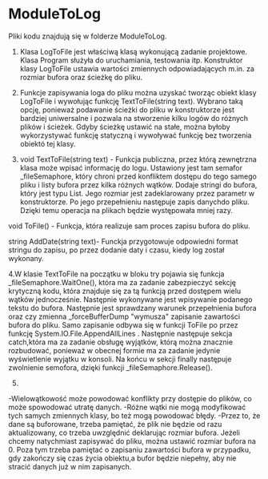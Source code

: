 # ModuleToLog

Pliki kodu znajdują się w folderze ModuleToLog.

1. Klasa LogToFile jest właściwą klasą wykonującą zadanie projektowe. Klasa Program służyła do uruchamiania, testowania itp. Konstruktor
klasy LogToFile ustawia wartości zmiennych odpowiadających m.in. za rozmiar bufora oraz ścieżkę do pliku.

2. Funkcje zapisywania loga do pliku można uzyskać tworząc obiekt klasy LogToFile i wywołując funkcję TextToFile(string text).
Wybrano taką opcję, ponieważ podawanie ścieżki do pliku w konstruktorze jest bardziej uniwersalne i pozwala na stworzenie kilku logów do 
różnych plików i ścieżek. Gdyby ścieżkę ustawić na stałe, można byłoby wykorzystywać funkcję statyczną i wywoływać funkcję bez tworzenia obiektó tej klasy.

3. void TextToFile(string text) - Funkcja publiczna, przez którą zewnętrzna klasa może wpisać informację do logu. Ustawiony jest tam 
semafor _fileSemaphore, który chroni przed konfliktem dostępu do tego samego pliku i listy bufora przez kilka różnych wątków. Dodaje stringi do bufora, który jest typu List<string>. Jego rozmiar jest zadeklarowany przez parametr w konstruktorze. Po jego przepełnieniu następuje zapis danychdo pliku. Dzięki temu operacja na plikach będzie występowała mniej razy.

void ToFile() - Funkcja, która realizuje sam proces zapisu bufora do pliku.

string AddDate(string text)- Funckja przygotowuje odpowiedni format stringu do zapisu, po przez dodanie daty i czasu, kiedy log został 
wykonany.

4.W klasie TextToFile na początku w bloku try pojawia się funkcja _fileSemaphore.WaitOne(), która ma za zadanie zabezpieczyć sekcję 
krytyczną kodu, która znajduje się za tą funkcją przed dostępem wielu wątków jednocześnie. Następnie wykonywane jest wpisywanie podanego
tekstu do bufora. Następnie jest sprawdzany warunek przepełnienia bufora oraz czy zmienna _forceBufferDump "wymusza" zapisanie zawartości 
bufora do pliku. Samo zapisanie odbywa się w funkcji ToFile po przez funkcję System.IO.File.AppendAllLines . Następnie następuje sekcja 
catch,która ma za zadanie obsługę wyjątków, którą można znacznie rozbudować, ponieważ w obecnej formie ma za zadanie jedynie wyświetlenie 
wyjątku w konsoli. Na końcu w sekcji finally następuje zwolnienie semofora, dzięki funkcji _fileSemaphore.Release().

5.
-Wielowątkowość może powodować konflikty przy dostępie do plików, co może spowodować utratę danych.
-Różne wątki nie mogą modyfikować tych samych zmiennych klasy, bo też mogą powodować błędy.
-Przez to, że dane są buforowane, trzeba pamiętać, że plik nie będzie od razu aktualizowany, co trzeba uwzględnić deklarując rozmiar 
bufora. Jeżeli chcemy natychmiast zapisywać do pliku, można ustawić rozmiar bufora na 0. Poza tym trzeba pamiętać o zapisaniu zawartości bufora w przypadku, gdy zakończy się czas życia obiektu,a bufor będzie niepełny, aby nie stracić danych już w nim zapisanych.
